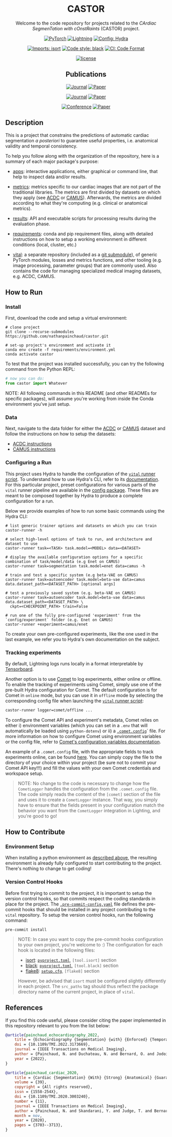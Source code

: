 <div align="center">

# CASTOR

Welcome to the code repository for projects related to the *CArdiac SegmenTation with cOnstRaints* (CASTOR) project.

<a href="https://pytorch.org/get-started/locally/"><img alt="PyTorch" src="https://img.shields.io/badge/PyTorch-ee4c2c?logo=pytorch&logoColor=white"></a>
<a href="https://pytorchlightning.ai/"><img alt="Lightning" src="https://img.shields.io/badge/-Lightning-792ee5?logo=pytorchlightning&logoColor=white"></a>
<a href="https://hydra.cc/"><img alt="Config: Hydra" src="https://img.shields.io/badge/Config-Hydra-89b8cd"></a>

[![Imports: isort](https://img.shields.io/badge/%20imports-isort-%231674b1?style=flat&labelColor=ef8336)](https://pycqa.github.io/isort/)
[![Code style: black](https://img.shields.io/badge/code%20style-black-000000.svg)](https://github.com/psf/black)
[![CI: Code Format](https://github.com/nathanpainchaud/castor/actions/workflows/code-format.yml/badge.svg?branch=main)](https://github.com/nathanpainchaud/castor/actions/workflows/code-format.yml?query=branch%3Amain)

[![license](https://img.shields.io/badge/License-Apache%202.0-blue.svg)](https://github.com/nathanpainchaud/castor/blob/dev/LICENSE)

## Publications

[![Journal](http://img.shields.io/badge/IEEE%20TMI-2022-4b44ce.svg)](https://doi.org/10.1109/TMI.2022.3173669)
[![Paper](http://img.shields.io/badge/paper-arxiv.2112.02102-B31B1B.svg)](https://arxiv.org/abs/2112.02102)

[![Journal](http://img.shields.io/badge/IEEE%20TMI-2020-4b44ce.svg)](https://doi.org/10.1109/TMI.2020.3003240)
[![Paper](http://img.shields.io/badge/paper-arxiv.2006.08825-B31B1B.svg)](https://arxiv.org/abs/2006.08825)

[![Conference](http://img.shields.io/badge/MICCAI-2019-4b44ce.svg)](https://doi.org/10.1007/978-3-030-32245-8_70)
[![Paper](http://img.shields.io/badge/paper-arxiv.1907.02865-B31B1B.svg)](https://arxiv.org/abs/1907.02865)

</div>

## Description
This is a project that constrains the predictions of automatic cardiac segmentation *a posteriori* to guarantee useful
properties, i.e. anatomical validity and temporal consistency.

To help you follow along with the organization of the repository, here is a summary of each major package's purpose:

- [apps](castor/apps): interactive applications, either graphical or command line, that help to inspect data and/or
results.

- [metrics](castor/metrics): metrics specific to our cardiac images that are not part of the
traditional libraries. The metrics are first divided by datasets on which they apply (see
[ACDC](castor/metrics/acdc) or [CAMUS](castor/metrics/camus)). Afterwards,
the metrics are divided according to what they're computing (e.g. clinical or anatomical metrics).

- [results](castor/results): API and executable scripts for processing results during the
evaluation phase.

- [requirements](requirements): conda and pip requirement files, along with detailed instructions on how to setup a
working environment in different conditions (local, cluster, etc.)

- [vital](https://github.com/nathanpainchaud/vital/tree/dev/vital): a separate repository (included as a
[git submodule](https://git-scm.com/book/en/v2/Git-Tools-Submodules)), of generic PyTorch modules, losses and metrics
functions, and other tooling (e.g. image processing, parameter groups) that are commonly used. Also contains the code
for managing specialized medical imaging datasets, e.g. ACDC, CAMUS.


## How to Run

### Install
First, download the code and setup a virtual environment:
```shell script
# clone project
git clone --recurse-submodules https://github.com/nathanpainchaud/castor.git

# set-up project's environment and activate it
conda env create -f requirements/environment.yml
conda activate castor
```
To test that the project was installed successfully, you can try the following command from the Python REPL:
```python
# now you can do:
from castor import Whatever
```
NOTE: All following commands in this README (and other READMEs for specific packages), will assume you're working from
inside the Conda environment you've just setup.

### Data
Next, navigate to the data folder for either the
[ACDC](https://github.com/nathanpainchaud/vital/tree/dev/vital/data/acdc) or
[CAMUS](https://github.com/nathanpainchaud/vital/tree/dev/vital/data/camus) dataset and follow the instructions on how
to setup the datasets:
- [ACDC instructions](https://github.com/nathanpainchaud/vital/blob/dev/vital/data/acdc/README.md#dataset-generator)
- [CAMUS instructions](https://github.com/nathanpainchaud/vital/blob/dev/vital/data/camus/README.md#cross-validation)

### Configuring a Run
This project uses Hydra to handle the configuration of the
[`vital` runner script](https://github.com/nathanpainchaud/vital/tree/dev/vital/vital/runner.py). To understand how to
use Hydra's CLI, refer to its [documentation](https://hydra.cc/docs/intro/). For this particular project, preset
configurations for various parts of the `vital` runner pipeline are available in the [config package](castor/config).
These files are meant to be composed together by Hydra to produce a complete configuration for a run.

Below we provide examples of how to run some basic commands using the Hydra CLI:
```shell script
# list generic trainer options and datasets on which you can train
castor-runner -h

# select high-level options of task to run, and architecture and dataset to use
castor-runner task=<TASK> task.model=<MODEL> data=<DATASET>

# display the available configuration options for a specific combination of task/model/data (e.g Enet on CAMUS)
castor-runner task=segmentation task.model=enet data=camus -h

# train and test a specific system (e.g beta-VAE on CAMUS)
castor-runner task=autoencoder task.model=beta-vae data=camus data.dataset_path=<DATASET_PATH> [optional args]

# test a previously saved system (e.g. beta-VAE on CAMUS)
castor-runner task=autoencoder task.model=beta-vae data=camus data.dataset_path=<DATASET_PATH> \
  ckpt=<CHECKPOINT_PATH> train=False

# run one of the fully pre-configured 'experiment' from the `config/experiment` folder (e.g. Enet on CAMUS)
castor-runner +experiment=camus/enet
```

To create your own pre-configured experiments, like the one used in the last example, we refer you to Hydra's own
documentation on the subject.

### Tracking experiments
By default, Lightning logs runs locally in a format interpretable by
[Tensorboard](https://www.tensorflow.org/tensorboard/).

Another option is to use [Comet](https://www.comet.ml/) to log experiments, either online or offline. To enable the
tracking of experiments using Comet, simply use one of the pre-built Hydra configuration for Comet. The default
configuration is for Comet in `online` mode, but you can use it in `offline` mode by selecting the corresponding config
file when launching the [`vital` runner script](https://github.com/nathanpainchaud/vital/tree/dev/vital/vital/runner.py):
```bash
castor-runner logger=comet/offline ...
```
To configure the Comet API and experiment's metadata, Comet relies on either i) environment variables (which you can set
in a `.env` that will automatically be loaded using `python-dotenv`) or ii) a [`.comet.config`](.comet.config)` file. For
more information on how to configure Comet using environment variables or the config file, refer to
[Comet's configuration variables documentation](https://www.comet.ml/docs/python-sdk/advanced/#comet-configuration-variables).

An example of a `.comet.config` file, with the appropriate fields to track experiments online, can be found
[here](.comet.config). You can simply copy the file to the directory of your choice within your project (be sure
not to commit your Comet API key!!!) and fill the values with your own Comet credentials and workspace setup.

> NOTE: No change to the code is necessary to change how the `CometLogger` handles the configuration from the
> `.comet.config` file. The code simply reads the content of the `[comet]` section of the file and uses it to create a
> `CometLogger` instance. That way, you simply have to ensure that the fields present in your configuration match the
> behavior you want from the `CometLogger` integration in Lighting, and you're good to go!

## How to Contribute

### Environment Setup
When installing a python environment as [described above](#install), the resulting environment is already fully
configured to start contributing to the project. There's nothing to change to get coding!

### Version Control Hooks
Before first trying to commit to the project, it is important to setup the version control hooks, so that commits
respect the coding standards in place for the project. The [`.pre-commit-config.yaml`](.pre-commit-config.yaml) file
defines the pre-commit hooks that should be installed in any project contributing to the `vital` repository. To setup
the version control hooks, run the following command:
```shell script
pre-commit install
```

> NOTE: In case you want to copy the pre-commit hooks configuration to your own project, you're welcome to :)
> The configuration for each hook is located in the following files:
> - [isort](https://github.com/timothycrosley/isort): [`pyproject.toml`](./pyproject.toml), `[tool.isort]` section
> - [black](https://github.com/psf/black): [`pyproject.toml`](./pyproject.toml), `[tool.black]` section
> - [flake8](https://gitlab.com/pycqa/flake8): [`setup.cfg`](./setup.cfg), `[flake8]` section
>
> However, be advised that `isort` must be configured slightly differently in each project. The `src_paths` tag
> should thus reflect the package directory name of the current project, in place of `vital`.


## References
If you find this code useful, please consider citing the paper implemented in this repository relevant to you from the
list below:
```bibtex
@article{painchaud_echocardiography_2022,
    title = {Echocardiography {Segmentation} {with} {Enforced} {Temporal} {Consistency}},
    doi = {10.1109/TMI.2022.3173669},
	journal = {IEEE Transactions on Medical Imaging},
	author = {Painchaud, N. and Duchateau, N. and Bernard, O. and Jodoin, P.-M.},
	year = {2022},
}

@article{painchaud_cardiac_2020,
	title = {Cardiac {Segmentation} {With} {Strong} {Anatomical} {Guarantees}},
	volume = {39},
	copyright = {All rights reserved},
	issn = {1558-254X},
	doi = {10.1109/TMI.2020.3003240},
	number = {11},
	journal = {IEEE Transactions on Medical Imaging},
	author = {Painchaud, N. and Skandarani, Y. and Judge, T. and Bernard, O. and Lalande, A. and Jodoin, P.-M.},
	month = nov,
	year = {2020},
	pages = {3703--3713},
}
```
